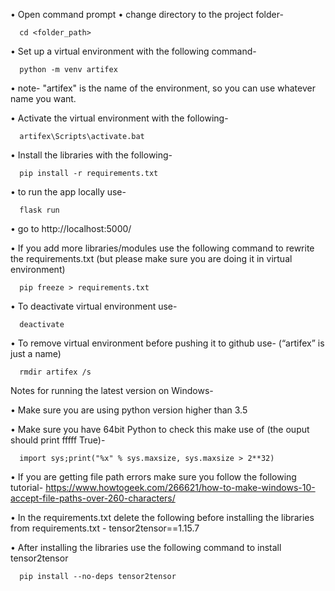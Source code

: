 •	Open command prompt
•	change directory to the project folder-

      cd <folder_path>

•	Set up a virtual environment with the following command-

      python -m venv artifex

•	note- "artifex" is the name of the environment, so you can use whatever name you want.

•	Activate the virtual environment with the following-

      artifex\Scripts\activate.bat

•	Install the libraries with the following-

      pip install -r requirements.txt

•	to run the app locally use-

      flask run

•	go to http://localhost:5000/

•	If you add more libraries/modules use the following command to rewrite the requirements.txt (but please make sure you are doing it in virtual environment)

      pip freeze > requirements.txt

•	To deactivate virtual environment use-

      deactivate

•	To remove virtual environment before pushing it to github use- (“artifex” is just a name)

      rmdir artifex /s

Notes for running the latest version on Windows-

  •	Make sure you are using python version higher than 3.5

  •	Make sure you have 64bit Python to check this make use of (the ouput should print fffff True)-

      import sys;print("%x" % sys.maxsize, sys.maxsize > 2**32)

  •	If you are getting file path errors make sure you follow the following tutorial-
      https://www.howtogeek.com/266621/how-to-make-windows-10-accept-file-paths-over-260-characters/

  •	In the requirements.txt delete the following before installing the libraries from requirements.txt - tensor2tensor==1.15.7

  •	After installing the libraries use the following command to install tensor2tensor

      pip install --no-deps tensor2tensor
